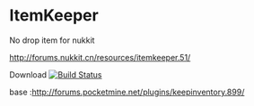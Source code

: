 # ItemKeeper
No drop item for nukkit

http://forums.nukkit.cn/resources/itemkeeper.51/

Download
[![Build Status](http://jenkins.haniokasai.com/buildStatus/icon?job=ItemKeeper-Nukkit)](http://jenkins.haniokasai.com/job/ItemKeeper-Nukkit/ "Jenkins ")

base :http://forums.pocketmine.net/plugins/keepinventory.899/
